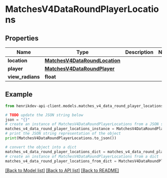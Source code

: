 # MatchesV4DataRoundPlayerLocations


## Properties

Name | Type | Description | Notes
------------ | ------------- | ------------- | -------------
**location** | [**MatchesV4DataRoundLocation**](MatchesV4DataRoundLocation.md) |  | 
**player** | [**MatchesV4DataRoundPlayer**](MatchesV4DataRoundPlayer.md) |  | 
**view_radians** | **float** |  | 

## Example

```python
from henrikdev-api-client.models.matches_v4_data_round_player_locations import MatchesV4DataRoundPlayerLocations

# TODO update the JSON string below
json = "{}"
# create an instance of MatchesV4DataRoundPlayerLocations from a JSON string
matches_v4_data_round_player_locations_instance = MatchesV4DataRoundPlayerLocations.from_json(json)
# print the JSON string representation of the object
print(MatchesV4DataRoundPlayerLocations.to_json())

# convert the object into a dict
matches_v4_data_round_player_locations_dict = matches_v4_data_round_player_locations_instance.to_dict()
# create an instance of MatchesV4DataRoundPlayerLocations from a dict
matches_v4_data_round_player_locations_from_dict = MatchesV4DataRoundPlayerLocations.from_dict(matches_v4_data_round_player_locations_dict)
```
[[Back to Model list]](../README.md#documentation-for-models) [[Back to API list]](../README.md#documentation-for-api-endpoints) [[Back to README]](../README.md)


